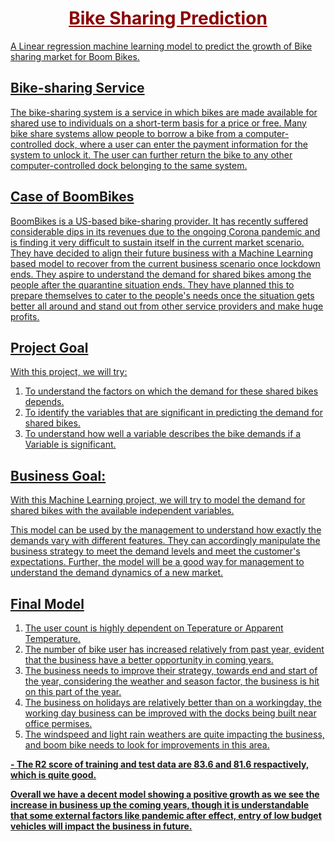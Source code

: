 # <span style="color:darkred"><u><center> Bike Sharing Prediction
A Linear regression machine learning model to predict the growth of Bike sharing market for Boom Bikes.


## **Bike-sharing Service**
The bike-sharing system is a service in which bikes are made available for shared use to individuals on a short-term basis for a price or free.
Many bike share systems allow people to borrow a bike from a computer-controlled dock, where a user can enter the payment information for the system to unlock it. The user can further return the bike to any other computer-controlled dock belonging to the same system.


## **Case of BoomBikes**
BoomBikes is a US-based bike-sharing provider. It has recently suffered considerable dips in its revenues due to the ongoing Corona pandemic and is finding it very difficult to sustain itself in the current market scenario.
They have decided to align their future business with a Machine Learning based model to recover from the current business scenario once lockdown ends. They aspire to understand the demand for shared bikes among the people after the quarantine situation ends.
They have planned this to prepare themselves to cater to the people's needs once the situation gets better all around and stand out from other service providers and make huge profits.



## **Project Goal**
With this project, we will try:
1.	To understand the factors on which the demand for these shared bikes depends.
2.	To identify the variables that are significant in predicting the demand for shared bikes.
3.	To understand how well a variable describes the bike demands if a Variable is significant.

## **Business Goal:**
With this Machine Learning project, we will try to model the demand for shared bikes with the available independent variables.

This model can be used by the management to understand how exactly the demands vary with different features. They can accordingly manipulate the business strategy to meet the demand levels and meet the customer's expectations.
Further, the model will be a good way for management to understand the demand dynamics of a new market.
  
  

## **Final Model**
1. The user count is highly dependent on Teperature or Apparent Temperature. 
2. The number of bike user has increased relatively from past year, evident that the business have a better opportunity in coming years.
3. The business needs to improve their strategy, towards end and start of the year, considering the weather and season factor, the business is hit on this part of the year.
4. The business on holidays are relatively better than on a workingday, the working day business can be improved with the docks being built near office permises.
5. The windspeed and light rain weathers are quite impacting the business, and boom bike needs to look for improvements in this area.

**- The R2 score of training and test data are 83.6 and 81.6 respactively, which is quite good.**

**Overall we have a decent model showing a positive growth as we see the increase in business up the coming years, though it is understandable that some external factors like pandemic after effect, entry of low budget vehicles will impact the business in future.**
